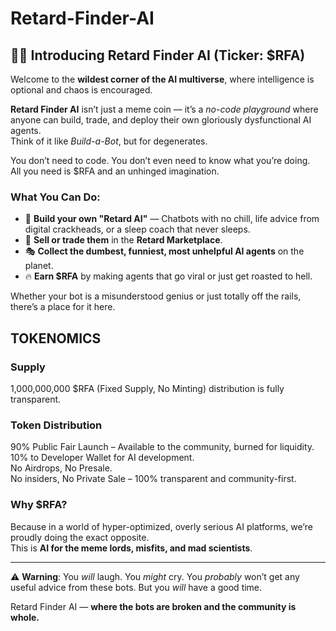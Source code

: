 # Retard-Finder-AI

## 🧠🚨 Introducing **Retard Finder AI** (Ticker: $RFA)

Welcome to the **wildest corner of the AI multiverse**, where intelligence is optional and chaos is encouraged.

**Retard Finder AI** isn’t just a meme coin — it’s a *no-code playground* where anyone can build, trade, and deploy their own gloriously dysfunctional AI agents.  
Think of it like *Build-a-Bot*, but for degenerates.

You don’t need to code. You don’t even need to know what you’re doing.  
All you need is $RFA and an unhinged imagination.

### What You Can Do:
- 🧩 **Build your own "Retard AI"** — Chatbots with no chill, life advice from digital crackheads, or a sleep coach that never sleeps.
- 🛒 **Sell or trade them** in the **Retard Marketplace**.
- 🎭 **Collect the dumbest, funniest, most unhelpful AI agents** on the planet.
- 🔥 **Earn $RFA** by making agents that go viral or just get roasted to hell.

Whether your bot is a misunderstood genius or just totally off the rails, there’s a place for it here.

## TOKENOMICS
### Supply
1,000,000,000 $RFA (Fixed Supply, No Minting) distribution is fully transparent.
### Token Distribution
90% Public Fair Launch – Available to the community, burned for liquidity.<br>
10% to Developer Wallet for AI development.<br>
No Airdrops, No Presale.<br>
No insiders, No Private Sale – 100% transparent and community-first.

### Why $RFA?
Because in a world of hyper-optimized, overly serious AI platforms, we’re proudly doing the exact opposite.  
This is **AI for the meme lords, misfits, and mad scientists**.

---

⚠️ **Warning**: You *will* laugh. You *might* cry. You *probably* won’t get any useful advice from these bots. But you *will* have a good time.

Retard Finder AI — **where the bots are broken and the community is whole.**
